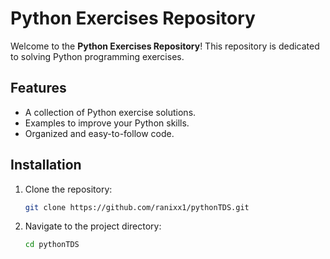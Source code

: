 # Python Exercises Repository

Welcome to the **Python Exercises Repository**! This repository is dedicated to solving Python programming exercises.

## Features

- A collection of Python exercise solutions.
- Examples to improve your Python skills.
- Organized and easy-to-follow code.

## Installation

1. Clone the repository:
    ```bash
    git clone https://github.com/ranixx1/pythonTDS.git
    ```
2. Navigate to the project directory:
    ```bash
    cd pythonTDS
    ```
